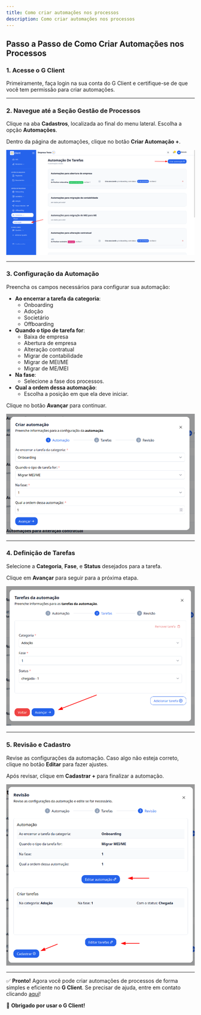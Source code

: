 ```yaml
---
title: Como criar automações nos processos
description: Como criar automações nos processos
---
```


## Passo a Passo de Como Criar Automações nos Processos

### 1. Acesse o G Client

Primeiramente, faça login na sua conta do G Client e certifique-se de que você tem permissão para criar automações.

---

### 2. Navegue até a Seção **Gestão de Processos**

Clique na aba **Cadastros**, localizada ao final do menu lateral. Escolha a opção **Automações**.

Dentro da página de automações, clique no botão **Criar Automação +**.

![Exemplo descrito acima](./imgs/automations/example-01.png)

---

### 3. Configuração da Automação

Preencha os campos necessários para configurar sua automação:

- **Ao encerrar a tarefa da categoria**:
  - Onboarding
  - Adoção
  - Societário
  - Offboarding
- **Quando o tipo de tarefa for**:
  - Baixa de empresa
  - Abertura de empresa
  - Alteração contratual
  - Migrar de contabilidade
  - Migrar de MEI/ME
  - Migrar de ME/MEI
- **Na fase**:
  - Selecione a fase dos processos.
- **Qual a ordem dessa automação**:
  - Escolha a posição em que ela deve iniciar.

Clique no botão **Avançar** para continuar.

![Exemplo descrito acima](./imgs/automations/example-02.png)

---

### 4. Definição de Tarefas

Selecione a **Categoria**, **Fase**, e **Status** desejados para a tarefa.

Clique em **Avançar** para seguir para a próxima etapa.

![Exemplo descrito acima](./imgs/automations/example-03.png)

---

### 5. Revisão e Cadastro

Revise as configurações da automação. Caso algo não esteja correto, clique no botão **Editar** para fazer ajustes.

Após revisar, clique em **Cadastrar +** para finalizar a automação.

![Exemplo descrito acima](./imgs/automations/example-04.png)

---

✅ **Pronto!** Agora você pode criar automações de processos de forma simples e eficiente no **G Client**. Se precisar de ajuda, entre em contato clicando [aqui](https://api.whatsapp.com/send?phone=5544997046569&text=Preciso%20de%20ajuda%20sobre%20um%20tutorial)!

🎉 **Obrigado por usar o G Client!**
